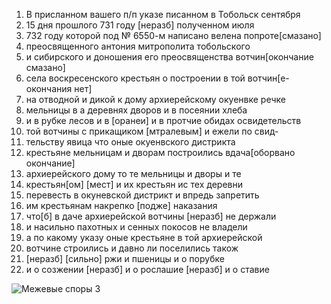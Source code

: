 
1. В присланном вашего п/п указе писанном в Тобольск сентября
2. 15 дня прошлого 731 году [неразб] полученном июля
3. 732 году которой под № 6550-м написано велена попроте[смазано]
4. преосвященного антония митрополита тобольского
5. и сибирского и доношения его преосвященства вотчин[окончание смазано]
6. села воскресенского крестьян о построении в той вотчин[е- окончания нет]
7. на отводной и дикой к дому архиерейскому окуенвке речке
8. мельницы в а деревнях дворов и в посеянии хлеба
9. и в рубке лесов и в [оранеи] и в протчие обидах освидетельств
10. той вотчины с прикащиком [мтралевым] и ежели по свид-
11. тельству явица что оные окуенвского дистрикта
12. крестьяне мельницам и дворам построились вдача[оборвано окончание]
13. архиерейского дому то те мельницы и дворы и те
14. крестьян[ом] [мест] и их крестьян ис тех деревни
15. перевесть в окуневской дистрикт и впредь запретить
16. им крестьянам накрепко [подже] наказания
17. что[б] в даче архиерейской вотчины [неразб] не держали
18. и насильно пахотных и сенных покосов не владели
19. а по какому указу оные крестьяне в той архиерейской
20. вотчине строились и давно ли поселились також
21. [неразб] [сильно] ржи и пшеницы и о порубке
22. и о созжении [неразб] и о рослашие [неразб] и о ставие

![Межевые споры 3](%D0%9C%D0%B5%D0%B6%20%D1%81%D0%BF%D0%BE%D1%80%D1%8B%20003.jpg?raw=true)

